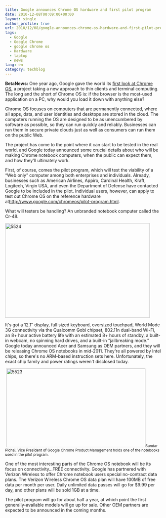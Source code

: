 ```yaml
---
title: Google announces Chrome OS hardware and first pilot program
date: 2010-12-08T00:09:00+00:00
layout: single
author_profile: true
url: 2010/12/08/google-announces-chrome-os-hardware-and-first-pilot-program/
tags:
  - Google
  - Google Chrome
  - google chrome os
  - Hardware
  - laptop
  - news
lang: en
category: techblog
---
```

**BetaNews:** One year ago, Google gave the world its [first look at Chrome OS](http://www.betanews.com/article/Live-report-Will-Google-Chrome-OS-change-Linux/1258650069), a project taking a new approach to thin clients and terminal computing. The long and the short of Chrome OS is: if the browser is the most-used application on a PC, why would you load it down with anything else?

Chrome OS focuses on computers that are permanently connected, where all apps, data, and user identities and desktops are stored in the cloud. The computers running the OS are designed to be as unencumbered by software as possible, so they can run quickly and reliably. Businesses can run them in secure private clouds just as well as consumers can run them on the public Web.

The project has come to the point where it can start to be tested in the real world, and Google today announced some crucial details about who will be making Chrome notebook computers, when the public can expect them, and how they'll ultimately work.

First, of course, comes the pilot program, which will test the viability of a “Web only” computer among both enterprises and individuals. Already, businesses such as American Airlines, Appiro, Cardinal Health, Kraft, Logitech, Virgin USA, and even the Department of Defense have contacted Google to be included in the pilot. Individual users, however, can apply to test out Chrome OS on the reference hardware at<http://www.google.com/chromeos/pilot-program.html>.

What will testers be handling? An unbranded notebook computer called the Cr-48.

[<img title="5524" border="0" alt="5524" src="http://lh3.ggpht.com/_vaUVXcmC3OI/TP7FiW-LR2I/AAAAAAAADck/YOl1-K9xOYA/5524_thumb.jpg?imgmax=800" width="468" height="306" />](http://lh5.ggpht.com/_vaUVXcmC3OI/TP7FfpXQdaI/AAAAAAAADcg/rk7En-8g9sw/s1600-h/5524%5B2%5D.jpg)

It's got a 12.1&#8243; display, full sized keyboard, oversized touchpad, World Mode 3G connectivity via the Qualcomm Gobi chipset, 802.11n dual-band Wi-Fi, an 8+ hour active battery life with an estimated 8+ hours of standby, a built-in webcam, no spinning hard drives, and a built-in “jailbreaking mode.” Google today announced Acer and Samsung as OEM partners, and they will be releasing Chrome OS notebooks in mid-2011. They're all powered by Intel chips, so there's no ARM-based instruction sets here. Unfortunately, the exact chip family and power ratings weren't disclosed today.

 [<img title="5523" border="0" alt="5523" src="http://lh5.ggpht.com/_vaUVXcmC3OI/TP7Fn6uv3hI/AAAAAAAADcs/Sljn0DYYJh0/5523_thumb.jpg?imgmax=800" width="450" height="255" />](http://lh5.ggpht.com/_vaUVXcmC3OI/TP7FlUxdYEI/AAAAAAAADco/aE-AYAlAW-s/s1600-h/5523%5B2%5D.jpg)<small>Sundar Pichai, Vice President of Google Chrome Product Management holds one of the notebooks used in the pilot program.</small>

One of the most interesting parts of the Chrome OS notebook will be its focus on connectivity…FREE connectivity. Google has partnered with Verizon Wireless to offer Chrome notebook users special no-contract data plans. The Verizon Wireless Chrome OS data plan will have 100MB of free data per month per user. Daily unlimited data passes will go for $9.99 per day, and other plans will be sold 1GB at a time.

The pilot program will go for about half a year, at which point the first generally-available models will go up for sale. Other OEM partners are expected to be announced in the coming months.